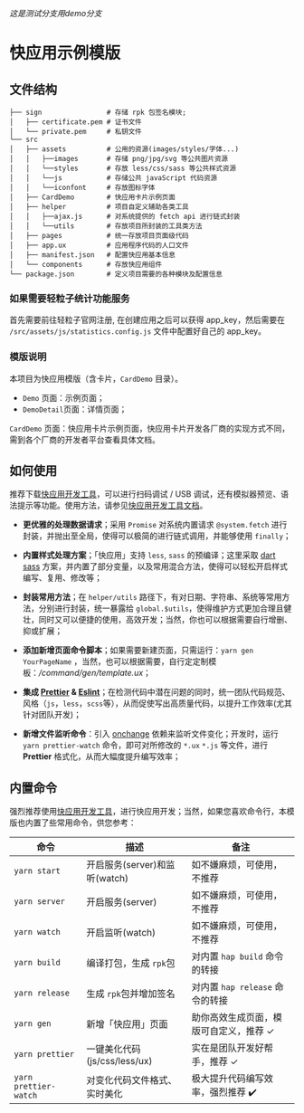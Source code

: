 *这是测试分支用demo分支*
# 快应用示例模版

## 文件结构

```
├── sign                # 存储 rpk 包签名模块;
│   ├── certificate.pem # 证书文件
│   └── private.pem     # 私钥文件
└── src
│   ├── assets          # 公用的资源(images/styles/字体...)
│   │   ├──images       # 存储 png/jpg/svg 等公共图片资源
│   │   └──styles       # 存放 less/css/sass 等公共样式资源
│   │   └──js           # 存储公共 javaScript 代码资源
│   │   └──iconfont     # 存放图标字体
│   ├── CardDemo        # 快应用卡片示例页面
│   ├── helper          # 项目自定义辅助各类工具
│   │   ├──ajax.js      # 对系统提供的 fetch api 进行链式封装
│   │   └──utils        # 存放项目所封装的工具类方法
│   ├── pages           # 统一存放项目页面级代码
│   ├── app.ux          # 应用程序代码的人口文件
│   ├── manifest.json   # 配置快应用基本信息
│   └── components      # 存放快应用组件
└── package.json        # 定义项目需要的各种模块及配置信息
```

### 如果需要轻粒子统计功能服务

首先需要前往轻粒子官网注册, 在创建应用之后可以获得 app_key，然后需要在 `/src/assets/js/statistics.config.js` 文件中配置好自己的 app_key。

### 模版说明

本项目为快应用模版（含卡片，`CardDemo` 目录）。

- `Demo` 页面：示例页面；
- `DemoDetail`页面：详情页面；

`CardDemo` 页面：快应用卡片示例页面，快应用卡片开发各厂商的实现方式不同，需到各个厂商的开发者平台查看具体文档。

## 如何使用

推荐下载[快应用开发工具](https://www.quickapp.cn/docCenter/IDEPublicity)，可以进行扫码调试 / USB 调试，还有模拟器预览、语法提示等功能。使用方法，请参见[快应用开发工具文档](https://doc.quickapp.cn/tutorial/ide/overview.html)。

-  **更优雅的处理数据请求**；采用 `Promise` 对系统内置请求 `@system.fetch` 进行封装，并抛出至全局，使得可以极简的进行链式调用，并能够使用  `finally`；

-  **内置样式处理方案**；「快应用」支持 `less`, `sass` 的预编译；这里采取 [dart sass](https://sass-lang.com/documentation) 方案，并内置了部分变量，以及常用混合方法，使得可以轻松开启样式编写、复用、修改等；

-  **封装常用方法**；在 `helper/utils` 路径下，有对日期、字符串、系统等常用方法，分别进行封装，统一暴露给 `global.$utils`，使得维护方式更加合理且健壮，同时又可以便捷的使用，高效开发；当然，你也可以根据需要自行增删、抑或扩展；

-  **添加新增页面命令脚本**；如果需要新建页面，只需运行：`yarn gen YourPageName` ，当然，也可以根据需要，自行定定制模板：*/command/gen/template.ux*；

-  **集成 [Prettier](https://prettier.io/) & [Eslint](https://eslint.org/)**；在检测代码中潜在问题的同时，统一团队代码规范、风格（`js`，`less`，`scss`等），从而促使写出高质量代码，以提升工作效率(尤其针对团队开发)；

-  **新增文件监听命令**：引入 [onchange](https://github.com/Qard/onchange) 依赖来监听文件变化；开发时，运行 `yarn prettier-watch` 命令，即可对所修改的 `*.ux` `*.js` 等文件，进行 **Prettier** 格式化，从而大幅度提升编写效率；

## 内置命令

强烈推荐使用[快应用开发工具](https://www.quickapp.cn/docCenter/IDEPublicity)，进行快应用开发；当然，如果您喜欢命令行，本模版也内置了些常用命令，供您参考：

|  命令 | 描述  | 备注 |
|---|---|---|
| `yarn start`  | 开启服务(server)和监听(watch) | 如不嫌麻烦，可使用，不推荐 | 
| `yarn server`  | 开启服务(server)  | 如不嫌麻烦，可使用，不推荐 |
| `yarn watch`  | 开启监听(watch)  | 如不嫌麻烦，可使用，不推荐 |
| `yarn build ` | 编译打包，生成 `rpk`包  | 对内置 `hap build` 命令的转接 |
| `yarn release ` | 生成 `rpk`包并增加签名  | 对内置 `hap release` 命令的转接  |
| `yarn gen `  | 新增「快应用」页面 | 助你高效生成页面，模版可自定义，推荐 ✓|
| `yarn prettier`  | 一键美化代码(js/css/less/ux)  | 实在是团队开发好帮手，推荐 ✓ |
| `yarn prettier-watch`  | 对变化代码文件格式、实时美化 | 极大提升代码编写效率，强烈推荐 ✔️|
